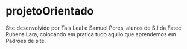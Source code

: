 # projetoOrientado
 Site desenvolvido por Tais Leal e Samuel Peres, alunos de S.I da Fatec Rubens Lara, colocando em pratica tudo aquilo que aprendemos em Padrões de site.
